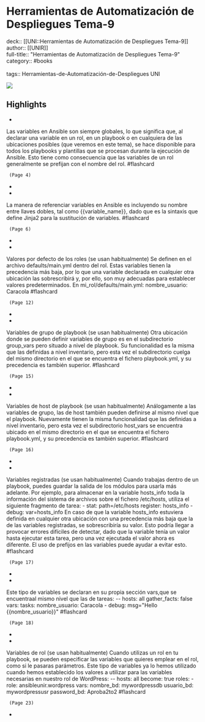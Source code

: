 # Herramientas de Automatización de Despliegues Tema-9

deck:: [[UNI::Herramientas de Automatización de Despliegues Tema-9]]\
author:: [[UNIR]]\
full-title:: "Herramientas de Automatización de Despliegues Tema-9"\
category:: #books\
\
tags:: Herramientas-de-Automatización-de-Despliegues UNI  

![](https://readwise-assets.s3.amazonaws.com/media/uploaded_book_covers/profile_22942/4973ab6c-aee6-4f19-ba05-d87b0c77b79e.jpg)

## Highlights
- 

Las variables en Ansible son siempre globales, lo que significa que, al declarar una variable en un rol, en un playbook o en cualquiera de las ubicaciones posibles (que veremos en este tema), se hace disponible para todos los playbooks y plantillas que se procesan durante la ejecución de Ansible. Esto tiene como consecuencia que las variables de un rol generalmente se prefijan con el nombre del rol. #flashcard 


     (Page 4)
-
- 

La manera de referenciar variables en Ansible es incluyendo su nombre entre llaves dobles, tal como {{variable_name}}, dado que es la sintaxis que define Jinja2 para la sustitución de variables. #flashcard 


     (Page 6)
-
- 

Valores por defecto de los roles (se usan habitualmente) Se definen en el archivo defaults/main.yml dentro del rol. Estas variables tienen la precedencia más baja, por lo que una variable declarada en cualquier otra ubicación las sobrescribirá y, por ello, son muy adecuadas para establecer valores predeterminados. En mi_rol/defaults/main.yml: nombre_usuario: Caracola #flashcard 


     (Page 12)
-
- 

Variables de grupo de playbook (se usan habitualmente) Otra ubicación donde se pueden definir variables de grupo es en el subdirectorio group_vars pero situado a nivel de playbook. Su funcionalidad es la misma que las definidas a nivel inventario, pero esta vez el subdirectorio cuelga del mismo directorio en el que se encuentra el fichero playbook.yml, y su precedencia es también superior. #flashcard 


     (Page 15)
-
- 

Variables de host de playbook (se usan habitualmente) Análogamente a las variables de grupo, las de host también pueden definirse al mismo nivel que el playbook. Nuevamente tienen la misma funcionalidad que las definidas a nivel inventario, pero esta vez el subdirectorio host_vars se encuentra ubicado en el mismo directorio en el que se encuentra el fichero playbook.yml, y su precedencia es también superior. #flashcard 


     (Page 16)
-
- 

Variables registradas (se usan habitualmente) Cuando trabajas dentro de un playbook, puedes guardar la salida de los módulos para usarla más adelante. Por ejemplo, para almacenar en la variable hosts_info toda la información del sistema de archivos sobre el fichero /etc/hosts, utiliza el siguiente fragmento de tarea: - stat: path=/etc/hosts register: hosts_info - debug: var=hosts_info En caso de que la variable hosts_info estuviera definida en cualquier otra ubicación con una precedencia más baja que la de las variables registradas, se sobrescribiría su valor. Esto podría llegar a provocar errores difíciles de detectar, dado que la variable tenía un valor hasta ejecutar esta tarea, pero una vez ejecutada el valor ahora es diferente. El uso de prefijos en las variables puede ayudar a evitar esto. #flashcard 


     (Page 17)
-
- 

Este tipo de variables se declaran en su propia sección vars,que se encuentraal mismo nivel que las de tareas: -- hosts: all gather_facts: false vars: tasks: nombre_usuario: Caracola - debug: msg="Hello {{nombre_usuario}}" #flashcard 


     (Page 18)
-
- 

Variables de rol (se usan habitualmente) Cuando utilizas un rol en tu playbook, se pueden especificar las variables que quieres emplear en el rol, como si le pasaras parámetros. Este tipo de variables ya lo hemos utilizado cuando hemos establecido los valores a utilizar para las variables necesarias en nuestro rol de WordPress: -- hosts: all become: true roles: - role: ansibleunir.wordpress vars: nombre_bd: mywordpressdb usuario_bd: mywordpressusr password_bd: Aproba2to2 #flashcard 


     (Page 23)
-
